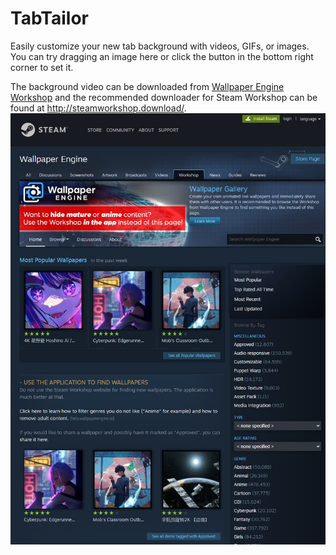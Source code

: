 # TabTailor

Easily customize your new tab background with videos, GIFs, or images. You can try dragging an image here or click the button in the bottom right corner to set it.

The background video can be downloaded from [Wallpaper Engine Workshop](https://steamcommunity.com/app/431960/workshop/) and the recommended downloader for Steam Workshop can be found at <http://steamworkshop.download/>.
![steam-workshop.jpg](./src/assets/steam-workshop.jpg)
